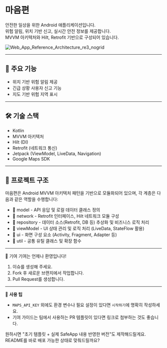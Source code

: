 # 마음편

안전한 일상을 위한 Android 애플리케이션입니다.  
위험 알림, 위치 기반 신고, 실시간 안전 정보를 제공합니다.  
MVVM 아키텍처와 Hilt, Retrofit 기반으로 구성되어 있습니다.

![Web_App_Reference_Architecture_re3_nogrid](https://github.com/user-attachments/assets/612f4407-ae5f-4fbd-b4dc-329b9afc7b83)

---

## 🧩 주요 기능

- 위치 기반 위험 알림 제공
- 긴급 상황 사용자 신고 기능
- 지도 기반 위험 지역 표시

---

## 🛠️ 기술 스택

- Kotlin
- MVVM 아키텍처
- Hilt (DI)
- Retrofit (네트워크 통신)
- Jetpack (ViewModel, LiveData, Navigation)
- Google Maps SDK

---

## 📁 프로젝트 구조

마음편은 Android MVVM 아키텍처 패턴을 기반으로 모듈화되어 있으며, 각 계층은 다음과 같은 역할을 수행합니다:
- 📁 model - API 응답 및 로컬 데이터 클래스 정의
- 📁 network - Retrofit 인터페이스, Hilt 네트워크 모듈 구성
- 📁 repository - 데이터 소스(Retrofit, DB 등) 추상화 및 비즈니스 로직 처리
- 📁 viewModel - UI 상태 관리 및 로직 처리 (LiveData, StateFlow 활용)
- 📁 ui - 화면 구성 요소 (Activity, Fragment, Adapter 등)
- 📁 util - 공통 유틸 클래스 및 확장 함수

---

🙌 기여
기여는 언제나 환영입니다!
1. 이슈를 생성해 주세요.
2. Fork 후 새로운 브랜치에서 작업합니다.
3. Pull Request를 생성합니다.

---

💬 **사용 팁**  
- `MAPS_API_KEY` 외에도 환경 변수나 필요 설정이 있다면 `시작하기`에 명확히 작성하세요.  
- 기여 가이드는 팀에서 사용하는 PR 템플릿이 있다면 링크로 첨부하는 것도 좋습니다.

원하시면 "초기 템플릿 + 실제 SafeApp 내용 반영한 버전"도 제작해드릴게요. README를 바로 배포 가능한 상태로 맞춰드릴까요?

